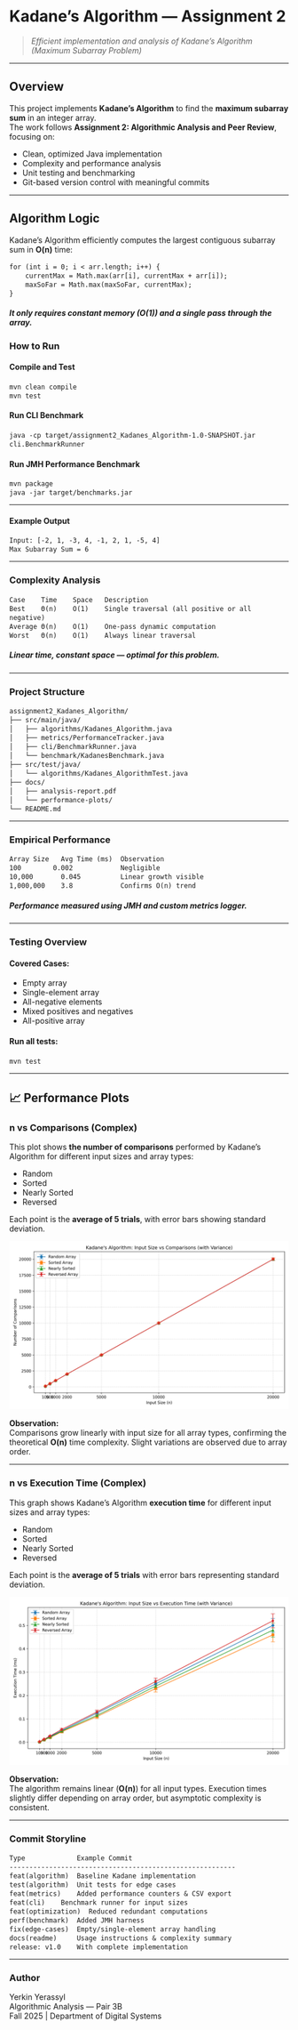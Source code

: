 #  Kadane’s Algorithm — Assignment 2

> *Efficient implementation and analysis of Kadane’s Algorithm (Maximum Subarray Problem)*

---

## Overview
This project implements **Kadane’s Algorithm** to find the **maximum subarray sum** in an integer array.  
The work follows **Assignment 2: Algorithmic Analysis and Peer Review**, focusing on:
- Clean, optimized Java implementation
- Complexity and performance analysis
- Unit testing and benchmarking
- Git-based version control with meaningful commits

---

## Algorithm Logic

Kadane’s Algorithm efficiently computes the largest contiguous subarray sum in **O(n)** time:

```
for (int i = 0; i < arr.length; i++) {
    currentMax = Math.max(arr[i], currentMax + arr[i]);
    maxSoFar = Math.max(maxSoFar, currentMax);
}
```
##### It only requires constant memory (O(1)) and a single pass through the array.

### How to Run
#### Compile and Test
```
mvn clean compile
mvn test
```
#### Run CLI Benchmark
```
java -cp target/assignment2_Kadanes_Algorithm-1.0-SNAPSHOT.jar cli.BenchmarkRunner
```
#### Run JMH Performance Benchmark
```terminal
mvn package
java -jar target/benchmarks.jar
```
---
#### Example Output
```
Input: [-2, 1, -3, 4, -1, 2, 1, -5, 4]
Max Subarray Sum = 6
```
---
### Complexity Analysis
```
Case	Time	Space	Description
Best	Θ(n)	O(1)	Single traversal (all positive or all negative)
Average	Θ(n)	O(1)	One-pass dynamic computation
Worst	Θ(n)	O(1)	Always linear traversal
```

##### Linear time, constant space — optimal for this problem.

---

### Project Structure
```
assignment2_Kadanes_Algorithm/
├── src/main/java/
│   ├── algorithms/Kadanes_Algorithm.java
│   ├── metrics/PerformanceTracker.java
│   ├── cli/BenchmarkRunner.java
│   └── benchmark/KadanesBenchmark.java
├── src/test/java/
│   └── algorithms/Kadanes_AlgorithmTest.java
├── docs/
│   ├── analysis-report.pdf
│   └── performance-plots/
└── README.md
```
---

### Empirical Performance
```
Array Size   Avg Time (ms)	Observation
100	       0.002	        Negligible
10,000	     0.045	        Linear growth visible
1,000,000    3.8	        Confirms O(n) trend
```

##### Performance measured using JMH and custom metrics logger.

---

### Testing Overview
#### Covered Cases:

- Empty array
- Single-element array
- All-negative elements
- Mixed positives and negatives
- All-positive array

#### Run all tests:

```
mvn test
```

---

## 📈 Performance Plots

### n vs Comparisons (Complex)

This plot shows **the number of comparisons** performed by Kadane’s Algorithm for different input sizes and array types:

- Random
- Sorted
- Nearly Sorted
- Reversed

Each point is the **average of 5 trials**, with error bars showing standard deviation.

![n vs Comparisons Complex](docs/performance-plots/n_vs_comparisons_complex.png)

**Observation:**  
Comparisons grow linearly with input size for all array types, confirming the theoretical **O(n)** time complexity. Slight variations are observed due to array order.

---

### n vs Execution Time (Complex)

This graph shows Kadane’s Algorithm **execution time** for different input sizes and array types:
- Random
- Sorted
- Nearly Sorted
- Reversed

Each point is the **average of 5 trials** with error bars representing standard deviation.

![n vs Execution Time Complex](docs/performance-plots/n_vs_execution_time_complex.png)

**Observation:**  
The algorithm remains linear (**O(n)**) for all input types. Execution times slightly differ depending on array order, but asymptotic complexity is consistent.

---

### Commit Storyline
```
Type	         Example Commit
---------------------------------------------------------
feat(algorithm)	 Baseline Kadane implementation
test(algorithm)	 Unit tests for edge cases
feat(metrics)	 Added performance counters & CSV export
feat(cli)	 Benchmark runner for input sizes
feat(optimization)  Reduced redundant computations
perf(benchmark)	 Added JMH harness
fix(edge-cases)	 Empty/single-element array handling
docs(readme)	 Usage instructions & complexity summary
release: v1.0    With complete implementation
```

---

### Author
Yerkin Yerassyl           
Algorithmic Analysis — Pair 3B        
Fall 2025 | Department of Digital Systems